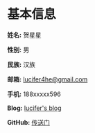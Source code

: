 # 基本信息

**姓名:** 贺星星

**性别:** 男

**民族:** 汉族

**邮箱:** lucifer4he@gmail.com

**手机:** 188xxxxx596

**Blog:** [lucifer's blog](http://ikaros.club)

**GitHub:** [传送门](https://github.com/luicfer)




